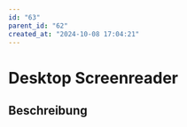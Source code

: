 ```yaml
---
id: "63"
parent_id: "62"
created_at: "2024-10-08 17:04:21"
---
```


# Desktop Screenreader

## Beschreibung

